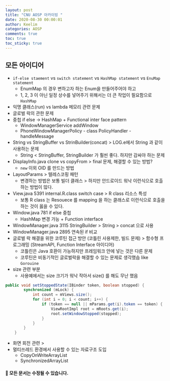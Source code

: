 ```yaml
---
layout: post
title: "CNU AOSP 아카이빙 "
date: 2020-08-30 00:00:01
author: Keelim
categories: AOSP
comments: true
toc: true
toc_sticky: true
---
```


## 모든 아이디어

- `if-else staement` vs `switch statement` vs `HashMap statement` vs `EnuMap statement`
    - EnumMap 의 경우 변하고자 하는 Enum을 만들어주어야 하고 
    - 1, 2, 3 이 아닌 일정 상수를 넣어주기 위해서는 더 큰 작업이 필요함으로 `HashMap`
- 익명 클래스(run) vs lambda 메모리 관련 문제
- 글로벌 락의 관한 문제
- 중첩 if else -> HashMap + Functional inter face pattern
    - WindowManagerService addWindow
    - PhoneWindowManagerPolicy - class PolicyHandler - handleMessage
- String vs StringBuffer vs StrinBuilder(concat) > LOG.e에서 String 과 같이 사용하는 문제
    - String < StringBuffer, StringBuilder 가 훨씬 좋다. 하지만 감싸야 하는 문제
- DisplayInfo.java clone vs copyFrom > final 문제, 해결할 수 있는 방법?
    - `new` 이외 OID 를 만드는 방법
- LayoutParams > 텔레스코핑 패턴
    - 변경하는 방법은 보통 빌더 클래스 > 하지만 안드로이드 워낙 이런식으로 호출하는 방법이 많다. 
- View.java 5391 internal.R.class switch case > R class 리소스 특성
    - 보통 R class 는 Resouece 를 mapping 을 하는 클래스로 이런식으로 호출을 하는 것이 옳을 수 있다. 
- Window.java 781 if else 중첩
    - HashMap 변경 가능 + Function interface
- WindowManager.java 3115 StringBuilder > String > concat 으로 사용
- WindowManager.java 2895 연속된 if 비교
- 글로벌 락 해결을 위한 코루틴 접근 방안 (코틀린 사용제한, 빌드 문제) > 함수형 프로그래밍 (StreamAPI, Function Interface 아이디어)
    - 코틀린은 Java 호환이 가능하지만 프레임워크 안에 넣는 것은 다른 문제
    - 코루틴은 비동기적인 글로벌락을 해결할 수 있는 문제로 생각했슴 like `Gorouine`
- size 관련 부분
    - 사용예에서는 size 크기가 워낙 작아서 size() 를 해도 무난 했음

```java
public void setStoppedState(IBinder token, boolean stopped) {
        synchronized (mLock) {
            int count = mViews.size();
            for (int i = 0; i < count; i++) {
                if (token == null || mParams.get(i).token == token) {
                    ViewRootImpl root = mRoots.get(i);
                    root.setWindowStopped(stopped);
                }
            }
        }
    }
```
- 화면 회전 관련 >
- 멀티쓰레드 환경에서 사용할 수 있는 자료구조 도입
    - CopyOnWriteArrayList
    - SynchronizedArrayList

#### 🧶 모든 문서는 수정될 수 있습니다.
